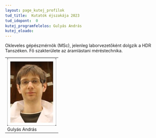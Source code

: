 ```yaml
---
layout: page_kutej_profilok
tud_title:  Kutatók éjszakája 2023
tud_idopont:  0
kutej_programfelelos: Gulyás András
kutej_eloado: 
---
```


Okleveles gépészmérnök (MSc), jelenleg laborvezetőként dolgzik a HDR Tanszéken. Fő szakterülete az áramlástani méréstechnika. 

 <table class="picture">
<tr>
<td>

<div class="gallery">
    <img src="images/Gulyas_Andras.jpg" max-width="250" max-height="200">
  <div class="desc">Gulyás András</div>
</div>

</td>
</tr>
</table>
